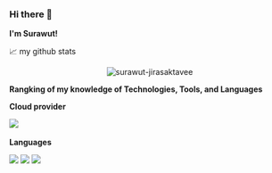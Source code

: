 ### Hi there 👋

**I'm Surawut!**

<!--
**surawut-jirasaktavee/surawut-jirasaktavee** is a ✨ _special_ ✨ repository because its `README.md` (this file) appears on your GitHub profile.

Here are some ideas to get you started:

- 🔭 I’m currently working on ...
- 🌱 I’m currently learning ...
- 👯 I’m looking to collaborate on ...
- 🤔 I’m looking for help with ...
- 💬 Ask me about ...
- 📫 How to reach me: ...
- 😄 Pronouns: ...
- ⚡ Fun fact: ...
-->

📈 my github stats

<p align="center"> <img src="https://github-readme-stats.vercel.app/api?username=surawut-jirasaktavee&show_icons=true&theme=gotham" alt="surawut-jirasaktavee" />

 **Rangking of my knowledge of Technologies, Tools, and Languages**
  
 **Cloud provider**
 
 ![](https://raw.githubusercontent.com/Rishit-dagli/Rishit-dagli/master/badges/azure.png)
 ![]()

  
 **Languages**
  
 ![](https://badges.aleen42.com/src/python.svg)
 ![](https://camo.githubusercontent.com/c7dfc01959535319130921720a444bfabcc55c92656c60bfd06f40d7e5353c4c/68747470733a2f2f696d672e736869656c64732e696f2f62616467652f5363616c612d4443333232463f7374796c653d666f722d7468652d6261646765266c6f676f3d7363616c61266c6f676f436f6c6f723d7768697465)
 ![](https://badges.aleen42.com/src/golang.svg)
